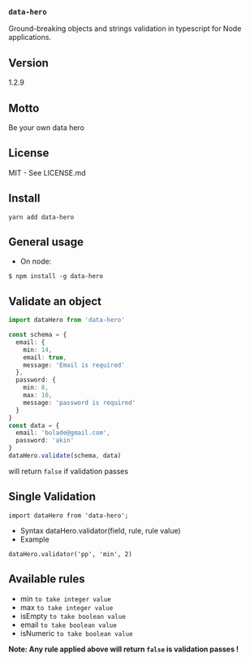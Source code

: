 ### `data-hero`

Ground-breaking objects and strings validation in typescript for Node applications.

## Version

1.2.9

## Motto

Be your own data hero

## License

MIT - See LICENSE.md

## Install

`yarn add data-hero`

## General usage

- On node:

```
$ npm install -g data-hero
```

## Validate an object

```ts
import dataHero from 'data-hero'

const schema = {
  email: {
    min: 14,
    email: true,
    message: 'Email is required'
  },
  password: {
    min: 8,
    max: 10,
    message: 'password is required'
  }
}
const data = {
  email: 'bolade@gmail.com',
  password: 'akin'
}
dataHero.validate(schema, data)
```

will return `false` if validation passes

## Single Validation

```
import dataHero from 'data-hero';
```

- Syntax
  dataHero.validator(field, rule, rule value)
- Example

```
dataHero.validator('pp', 'min', 2)

```

## Available rules

- min `to take integer value`
- max `to take integer value`
- isEmpty `to take boolean value`
- email `to take boolean value`
- isNumeric `to take boolean value`

**Note: Any rule applied above will return `false` is validation passes !**

